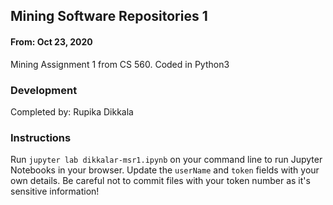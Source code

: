 ## Mining Software Repositories 1
#### From: Oct 23, 2020

Mining Assignment 1 from CS 560. Coded in Python3

### Development 

Completed by: Rupika Dikkala

### Instructions

Run `jupyter lab dikkalar-msr1.ipynb` on your command line to run Jupyter Notebooks in your browser. Update the `userName` and `token` fields with your own details. Be careful not to commit files with your token number as it's sensitive information!
